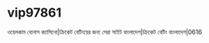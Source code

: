 # vip97861
ওয়েলকাম বোনাস ক্যাসিনো|ক্রিকেট বেটিংয়ের জন্য সেরা সাইট বাংলাদেশ|ক্রিকেট বেটিং বাংলাদেশ|0616
